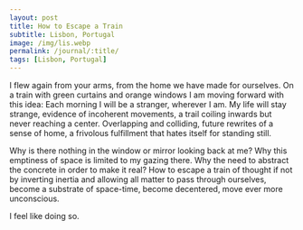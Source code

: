 ```yaml
---
layout: post
title: How to Escape a Train
subtitle: Lisbon, Portugal
image: /img/lis.webp
permalink: /journal/:title/
tags: [Lisbon, Portugal]
---
```

I flew again from your arms, from the home we have made for ourselves. On a train with green curtains and orange windows I am moving forward with this idea: Each morning I will be a stranger, wherever I am. My life will stay strange, evidence of incoherent movements, a trail coiling inwards but never reaching a center. Overlapping and colliding, future rewrites of a sense of home, a frivolous fulfillment that hates itself for standing still.

Why is there nothing in the window or mirror looking back at me? Why this emptiness of space is limited to my gazing there. Why the need to abstract the concrete in order to make it real? How to escape a train of thought if not by inverting inertia and allowing all matter to pass through ourselves, become a substrate of space-time, become decentered, move ever more unconscious.

I feel like doing so.
